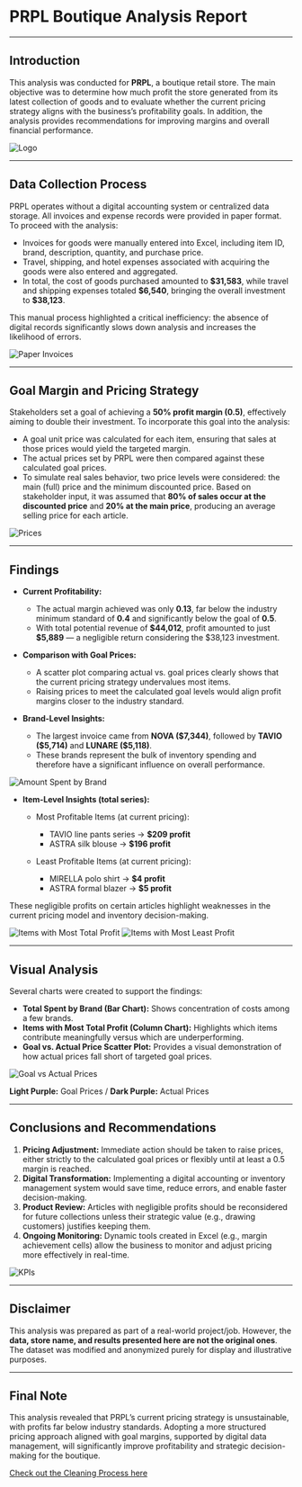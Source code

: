 # PRPL Boutique Analysis Report

---

## Introduction

This analysis was conducted for **PRPL**, a boutique retail store. The main objective was to determine how much profit the store generated from its latest collection of goods and to evaluate whether the current pricing strategy aligns with the business’s profitability goals. In addition, the analysis provides recommendations for improving margins and overall financial performance.

![Logo](screenshots/LOGO.jpg) 

---

## Data Collection Process

PRPL operates without a digital accounting system or centralized data storage. All invoices and expense records were provided in paper format. To proceed with the analysis:

* Invoices for goods were manually entered into Excel, including item ID, brand, description, quantity, and purchase price.
* Travel, shipping, and hotel expenses associated with acquiring the goods were also entered and aggregated.
* In total, the cost of goods purchased amounted to **\$31,583**, while travel and shipping expenses totaled **\$6,540**, bringing the overall investment to **\$38,123**.

This manual process highlighted a critical inefficiency: the absence of digital records significantly slows down analysis and increases the likelihood of errors.

![Paper Invoices](screenshots/Paper_Invoices.jpg)

---

## Goal Margin and Pricing Strategy

Stakeholders set a goal of achieving a **50% profit margin (0.5)**, effectively aiming to double their investment. To incorporate this goal into the analysis:

* A goal unit price was calculated for each item, ensuring that sales at those prices would yield the targeted margin.
* The actual prices set by PRPL were then compared against these calculated goal prices.
* To simulate real sales behavior, two price levels were considered: the main (full) price and the minimum discounted price. Based on stakeholder input, it was assumed that **80% of sales occur at the discounted price** and **20% at the main price**, producing an average selling price for each article.

![Prices](screenshots/Price_Columns.PNG)

---

## Findings

* **Current Profitability:**

  * The actual margin achieved was only **0.13**, far below the industry minimum standard of **0.4** and significantly below the goal of **0.5**.
  * With total potential revenue of **\$44,012**, profit amounted to just **\$5,889** — a negligible return considering the \$38,123 investment.

* **Comparison with Goal Prices:**

  * A scatter plot comparing actual vs. goal prices clearly shows that the current pricing strategy undervalues most items.
  * Raising prices to meet the calculated goal levels would align profit margins closer to the industry standard.

* **Brand-Level Insights:**

  * The largest invoice came from **NOVA (\$7,344)**, followed by **TAVIO (\$5,714)** and **LUNARE (\$5,118)**.
  * These brands represent the bulk of inventory spending and therefore have a significant influence on overall performance.

![Amount Spent by Brand](screenshots/Total_Spent_by_Brand_Barchart.PNG)

* **Item-Level Insights (total series):**

  * Most Profitable Items (at current pricing):

    * TAVIO line pants series → **\$209 profit**
    * ASTRA silk blouse → **\$196 profit**
  * Least Profitable Items (at current pricing):

    * MIRELLA polo shirt → **\$4 profit**
    * ASTRA formal blazer → **\$5 profit**

These negligible profits on certain articles highlight weaknesses in the current pricing model and inventory decision-making.

![Items with Most Total Profit](screenshots/Items_with_Most_Total_Profit.PNG)
![Items with Most Least Profit](screenshots/Items_with_Least_Total_Profit.PNG)

---

## Visual Analysis

Several charts were created to support the findings:

* **Total Spent by Brand (Bar Chart):** Shows concentration of costs among a few brands.
* **Items with Most Total Profit (Column Chart):** Highlights which items contribute meaningfully versus which are underperforming.
* **Goal vs. Actual Price Scatter Plot:** Provides a visual demonstration of how actual prices fall short of targeted goal prices.

![Goal vs Actual Prices](screenshots/Goal_VS_Actual_Prices.PNG)

**Light Purple:** Goal Prices / 
**Dark Purple:** Actual Prices

---

## Conclusions and Recommendations

1. **Pricing Adjustment:** Immediate action should be taken to raise prices, either strictly to the calculated goal prices or flexibly until at least a 0.5 margin is reached.
2. **Digital Transformation:** Implementing a digital accounting or inventory management system would save time, reduce errors, and enable faster decision-making.
3. **Product Review:** Articles with negligible profits should be reconsidered for future collections unless their strategic value (e.g., drawing customers) justifies keeping them.
4. **Ongoing Monitoring:** Dynamic tools created in Excel (e.g., margin achievement cells) allow the business to monitor and adjust pricing more effectively in real-time.

![KPIs](screenshots/KPIs.PNG)

---

## Disclaimer

This analysis was prepared as part of a real-world project/job. However, the **data, store name, and results presented here are not the original ones**. The dataset was modified and anonymized purely for display and illustrative purposes.

---

## Final Note

This analysis revealed that PRPL’s current pricing strategy is unsustainable, with profits far below industry standards. Adopting a more structured pricing approach aligned with goal margins, supported by digital data management, will significantly improve profitability and strategic decision-making for the boutique.

[Check out the Cleaning Process here](docs/Data_Cleaning.md)
